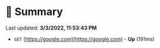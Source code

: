 # 📖 Summary
Last updated: **3/3/2022, 11:53:43 PM**

- `GET` [https://google.com](https://google.com) - **Up** (191ms)
